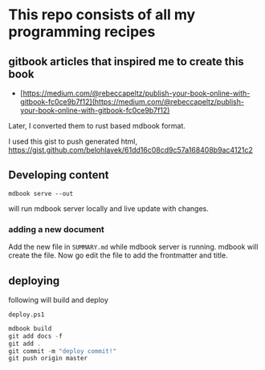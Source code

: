 # This repo consists of all my programming recipes

## gitbook articles that inspired me to create this book

* [https://medium.com/@rebeccapeltz/publish-your-book-online-with-gitbook-fc0ce9b7f12](https://medium.com/@rebeccapeltz/publish-your-book-online-with-gitbook-fc0ce9b7f12)

Later, I converted them to rust based mdbook format.

I used this gist to push generated html,
<https://gist.github.com/belohlavek/61dd16c08cd9c57a168408b9ac4121c2>


## Developing content

```
mdbook serve --out
```
will run mdbook server locally and live update with changes.

### adding a new document
Add the new file in `SUMMARY.md` while mdbook server is running.
mdbook will create the file. Now go edit the file to add the frontmatter and title.


## deploying
following will build and deploy

`deploy.ps1`
```powershell
mdbook build
git add docs -f
git add .
git commit -m "deploy commit!"
git push origin master
```

